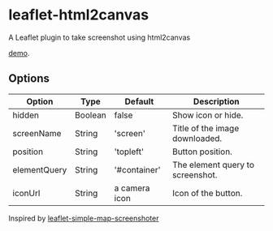 # leaflet-html2canvas
A Leaflet plugin to take screenshot using html2canvas

[demo](https://iklotho.github.io/leaflet-html2canvas/examples/index.html).

## Options
| Option | Type | Default | Description |
|--------|------|---------|-------------|
| hidden | Boolean | false | Show icon or hide. |
| screenName | String | 'screen' | Title of the image downloaded. |
| position | String | 'topleft' | Button position. |
| elementQuery | String | '#container' | The element query to screenshot. |
| iconUrl | String | a camera icon | Icon of the button. |

Inspired by [leaflet-simple-map-screenshoter](https://github.com/grinat/leaflet-simple-map-screenshoter)
